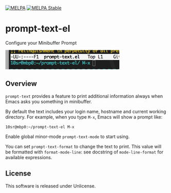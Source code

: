 [![MELPA](http://melpa.org/packages/prompt-text-badge.svg)](http://melpa.org/#/prompt-text)
[![MELPA Stable](http://stable.melpa.org/packages/prompt-text-badge.svg)](http://stable.melpa.org/#/prompt-text)


prompt-text-el
==============

Configure your Minibuffer Prompt


![ss.png](ss.png)



Overview
--------

`prompt-text` provides a feature to print additional information
always when Emacs asks you something in minibuffer.

By default the text includes your login name, hostname and current working
directory.
For example, when you type `M-x`, Emacs will show a prompt like:

    10sr@mbp0:~/prompt-text-el M-x

Enable global minor-mode `prompt-text-mode` to start using.

You can set `prompt-text-format` to change the text to print.
This value will be formatted with `format-mode-line`: see docstring of
`mode-line-format` for available expressions.


License
-------

This software is released under Unlicense.
